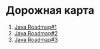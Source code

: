 # Дорожная карта
1) [Java Roadmap#1](https://blog.amigoscode.com/p/your-java-roadmap-for-2024)
2) [Java Roadmap#2](https://infinite.education/skillset/YEmtMEu3IxSHubbpupfzT6O5)
3) [Java Roadmap#3](https://roadmap.sh/java)

